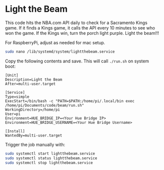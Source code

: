 # Light the Beam
This code hits the NBA.com API daily to check for a Sacramento Kings game.
If it finds a Kings game, it calls the API every 10 minutes to see who won the game.
If the Kings win, turn the porch light purple. Light the beam!!!

For RaspberryPi, adjust as needed for mac setup.
```bash
sudo nano /lib/systemd/system/lightthebeam.service
```

Copy the following contents and save. This will call `./run.sh` on system boot:
```
[Unit]
Description=Light the Beam
After=multi-user.target

[Service]
Type=simple
ExecStart=/bin/bash -c "PATH=$PATH:/home/pi/.local/bin exec /home/pi/Documents/code/beam/run.sh"
WorkingDirectory=/home/pi
User=pi
Environment=HUE_BRIDGE_IP=<Your Hue Bridge IP>
Environment=HUE_BRIDGE_USERNAME=<Your Hue Bridge Username>

[Install]
WantedBy=multi-user.target
```

Trigger the job manually with:
```bash
sudo systemctl start lightthebeam.service
sudo systemctl status lightthebeam.service
sudo systemctl stop lightthebeam.service
```
